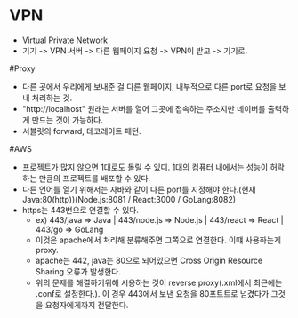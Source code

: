 # VPN
- Virtual Private Network
- 기기 -> VPN 서버 -> 다른 웹페이지 요청 -> VPN이 받고 -> 기기로.

#Proxy
- 다른 곳에서 우리에게 보내준 걸 다른 웹페이지, 내부적으로 다른 port로 요청을 보내 처리하는 것.
- "http://localhost" 원래는 서버를 열어 그곳에 접속하는 주소지만 네이버를 출력하게 만드는 것이 가능하다.
- 서블릿의 forward, 데코레이트 페턴.

#AWS
- 프로젝트가 많지 않으면 1대로도 돌릴 수 있디. 1대의 컴퓨터 내에서는 성능이 허락하는 만큼의 프로젝트를 배포할 수 있다.
- 다른 언어를 열기 위해서는 자바와 같이 다른 port를 지정해야 한다.(현재 Java:80(http))(Node.js:8081 / React:3000 / GoLang:8082)
- https는 443번으로 연결할 수 있다.
	- ex) 443/java => Java | 443/node.js => Node.js | 443/react => React | 443/go => GoLang
	- 이것은 apache에서 처리해 분류해주면 그쪽으로 연결한다. 이떄 사용하는게 proxy.
	- apache는 442, java는 80으로 되어있으면 Cross Origin Resource Sharing 오류가 발생한다.
	- 위의 문제를 해결하기위해 시용하는 것이 reverse proxy(.xml에서 최근에는 .conf로 설정한다.). 이 경우 443에서 보낸 요청을 80포트트로 넘겼다가 그것을 요청자에게까지 전달한다. 
